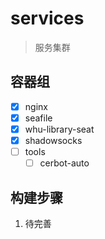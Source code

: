 # services

> 服务集群

## 容器组

- [x] nginx
- [x] seafile
- [x] whu-library-seat
- [x] shadowsocks
- [ ] tools
  - [ ] cerbot-auto

## 构建步骤

1. 待完善
